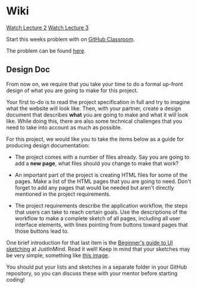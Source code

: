 # Wiki

[Watch Lecture 2](https://cs50.harvard.edu/web/2020/weeks/2/)
[Watch Lecture 3](https://cs50.harvard.edu/web/2020/weeks/3/)


Start this weeks problem with on [GitHub Classroom](hhttps://classroom.github.com/a/HCD9nsk6).

The problem can be found [here](https://cs50.harvard.edu/web/2020/projects/1/wiki/).

## Design Doc

From now on, we require that you take your time to do a formal up-front design of what you are going to make for this project.

Your first to-do is to read the project specification in full and try to imagine what the website will look like. Then, with your partner, create a design document that describes **what** you are going to make and what it will look like. While doing this, there are also some technical challenges that you need to take into account as much as possible.

For this project, we would like you to take the items below as a guide for producing design documentation:

- The project comes with a number of files already. Say you are going to add a **new page**, what files should you change to make that work?

- An important part of the project is creating HTML files for some of the pages. Make a list of the HTML pages that you are going to need. Don't forget to add any pages that would be needed but aren't directly mentioned in the project requirements.

- The project requirements describe the application workflow, the steps that users can take to reach certain goals. Use the descriptions of the workflow to make a complete sketch of all pages, including all user interface elements, with lines pointing from buttons toward pages that those buttons lead to.

One brief introduction for that last item is the [Beginner's guide to UI sketching](https://www.justinmind.com/blog/ui-sketching/) at JustInMind. Read it well! Keep in mind that your sketches may be very simple, something like [this image](https://mcrubioux.files.wordpress.com/2011/03/appsketches1.png).

You should put your lists and sketches in a separate folder in your GitHub repository, so you can discuss these with your mentor before starting coding!
